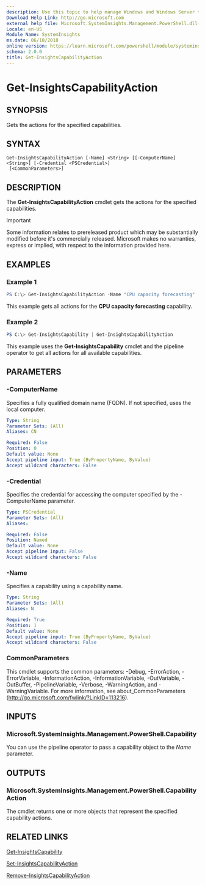```yaml
---
description: Use this topic to help manage Windows and Windows Server technologies with Windows PowerShell.
Download Help Link: http://go.microsoft.com
external help file: Microsoft.SystemInsights.Management.PowerShell.dll-help.xml
Locale: en-US
Module Name: SystemInsights
ms.date: 06/18/2018
online version: https://learn.microsoft.com/powershell/module/systeminsights/get-insightscapabilityaction?view=windowsserver2022-ps&wt.mc_id=ps-gethelp
schema: 2.0.0
title: Get-InsightsCapabilityAction
---
```


# Get-InsightsCapabilityAction

## SYNOPSIS
Gets the actions for the specified capabilities.

## SYNTAX

```
Get-InsightsCapabilityAction [-Name] <String> [[-ComputerName] <String>] [-Credential <PSCredential>]
 [<CommonParameters>]
```

## DESCRIPTION
The **Get-InsightsCapabilityAction** cmdlet gets the actions for the specified capabilities.

>[!IMPORTANT]
>Some information relates to prereleased product which may be substantially modified before it's commercially released. Microsoft makes no warranties, express or implied, with respect to the information provided here.

## EXAMPLES

### Example 1
```powershell
PS C:\> Get-InsightsCapabilityAction -Name "CPU capacity forecasting"
```

This example gets all actions for the **CPU capacity forecasting** capability.

### Example 2
```powershell
PS C:\> Get-InsightsCapability | Get-InsightsCapabilityAction
```

This example uses the **Get-InsightsCapability** cmdlet and the pipeline operator to get all actions for all available capabilities.

## PARAMETERS

### -ComputerName
Specifies a fully qualified domain name (FQDN). If not specified, uses the local computer.

```yaml
Type: String
Parameter Sets: (All)
Aliases: CN

Required: False
Position: 0
Default value: None
Accept pipeline input: True (ByPropertyName, ByValue)
Accept wildcard characters: False
```

### -Credential
Specifies the credential for accessing the computer specified by the -ComputerName parameter.

```yaml
Type: PSCredential
Parameter Sets: (All)
Aliases:

Required: False
Position: Named
Default value: None
Accept pipeline input: False
Accept wildcard characters: False
```

### -Name
Specifies a capability using a capability name.

```yaml
Type: String
Parameter Sets: (All)
Aliases: N

Required: True
Position: 1
Default value: None
Accept pipeline input: True (ByPropertyName, ByValue)
Accept wildcard characters: False
```

### CommonParameters
This cmdlet supports the common parameters: -Debug, -ErrorAction, -ErrorVariable, -InformationAction, -InformationVariable, -OutVariable, -OutBuffer, -PipelineVariable, -Verbose, -WarningAction, and -WarningVariable.
For more information, see about_CommonParameters (http://go.microsoft.com/fwlink/?LinkID=113216).

## INPUTS

### Microsoft.SystemInsights.Management.PowerShell.Capability

You can use the pipeline operator to pass a capability object to the *Name* parameter.

## OUTPUTS

### Microsoft.SystemInsights.Management.PowerShell.CapabilityAction

The cmdlet returns one or more objects that represent the specified capability actions.

## RELATED LINKS
[Get-InsightsCapability](get-insightscapability.md)

[Set-InsightsCapabilityAction](set-insightscapabilityaction.md)

[Remove-InsightsCapabilityAction](remove-insightscapabilityaction.md)
